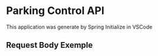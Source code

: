 # Parking Control API

This application was generate by Spring Initialize in VSCode

## Request Body Exemple
